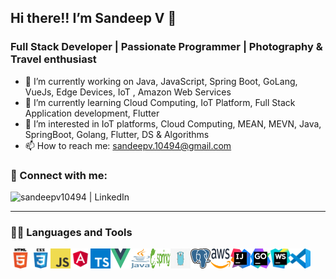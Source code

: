 ## Hi there!! I’m Sandeep V 👋

### Full Stack Developer | Passionate Programmer | Photography & Travel enthusiast

- 🔭 I’m currently working on Java, JavaScript, Spring Boot, GoLang, VueJs, Edge Devices, IoT , Amazon Web Services
- 🌱 I’m currently learning Cloud Computing, IoT Platform, Full Stack Application development, Flutter
- 👀 I’m interested in IoT platforms, Cloud Computing, MEAN, MEVN, Java, SpringBoot, Golang, Flutter, DS & Algorithms
- 📫 How to reach me: sandeepv.10494@gmail.com

### 🤝 Connect with me:

[<img align="left" alt="sandeepv10494 | LinkedIn" src="https://img.shields.io/badge/linkedin-%230077B5.svg?&style=for-the-badge&logo=linkedin&logoColor=white" />][linkedin]

<br />

---

### 👨‍💻 Languages and Tools

<img align="left" alt="HTML5" height="32" width="32" src="https://raw.githubusercontent.com/github/explore/80688e429a7d4ef2fca1e82350fe8e3517d3494d/topics/html/html.png" />
<img align="left" alt="CSS3" height="32" width="32" src="https://raw.githubusercontent.com/github/explore/80688e429a7d4ef2fca1e82350fe8e3517d3494d/topics/css/css.png" />
<img align="left" alt="JS"height="32" width="32" src="https://raw.githubusercontent.com/github/explore/80688e429a7d4ef2fca1e82350fe8e3517d3494d/topics/javascript/javascript.png" />
<img align="left" alt="Angular"height="32" width="32" src="https://raw.githubusercontent.com/github/explore/80688e429a7d4ef2fca1e82350fe8e3517d3494d/topics/angular/angular.png" />
<img align="left" alt="Typescript"height="32" width="32" src="https://raw.githubusercontent.com/github/explore/80688e429a7d4ef2fca1e82350fe8e3517d3494d/topics/typescript/typescript.png" />
<img align="left" alt="Vue"height="32" width="32" src="https://github.com/sandeepv10494/sandeepv10494/blob/main/sandeepv10494/images/Vue.js_Logo.svg.png" />
<img align="left" alt="Java"height="32" width="32" src="https://github.com/sandeepv10494/sandeepv10494/blob/main/sandeepv10494/images/java.svg.png" />
<img align="left" alt="Springboot"height="32" width="32" src="https://github.com/sandeepv10494/sandeepv10494/blob/main/sandeepv10494/images/spring-logo.svg" />
<img align="left" alt="GoLang"height="32" width="32" src="https://github.com/sandeepv10494/sandeepv10494/blob/main/sandeepv10494/images/golang.png" />
<img align="left" alt="Postgres"height="32" width="32" src="https://github.com/sandeepv10494/sandeepv10494/blob/main/sandeepv10494/images/postgresql.svg.png" />
<img align="left" alt="AWS"height="32" width="32" src="https://github.com/sandeepv10494/sandeepv10494/blob/main/sandeepv10494/images/Amazon_Web_Services_Logo.svg.png" />
<img align="left" alt="IntelliJ"height="32" width="32" src="https://github.com/sandeepv10494/sandeepv10494/blob/main/sandeepv10494/images/intellij-idea-logo.png" />
<img align="left" alt="Goland"height="32" width="32" src="https://github.com/sandeepv10494/sandeepv10494/blob/main/sandeepv10494/images/goland_icon.svg" />
<img align="left" alt="Webstorm"height="32" width="32" src="https://github.com/sandeepv10494/sandeepv10494/blob/main/sandeepv10494/images/webstrom.png" />
<img align="left" alt="VS Code"height="32" width="32" src="https://raw.githubusercontent.com/github/explore/80688e429a7d4ef2fca1e82350fe8e3517d3494d/topics/visual-studio-code/visual-studio-code.png" />

<br />

[linkedin]: https://www.linkedin.com/in/sandeepv10494/

<!---
sandeepv10494/sandeepv10494 is a ✨ special ✨ repository because its `README.md` (this file) appears on your GitHub profile.
You can click the Preview link to take a look at your changes.
--->
